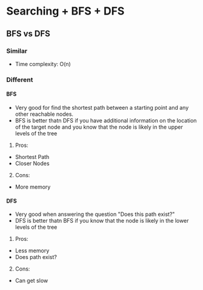 # Searching + BFS + DFS

## BFS vs DFS
### Similar
- Time complexity: O(n)
### Different
#### BFS
- Very good for find the shortest path between a starting point and any other reachable nodes.
- BFS is better thatn DFS if you have additional information on the location of the target node and you know that the node is likely in the upper levels of the tree
1. Pros:
  - Shortest Path
  - Closer Nodes

2. Cons:
  - More memory

#### DFS
- Very good when answering the question "Does this path exist?"
- DFS is better thatn BFS if you know that the node is likely in the lower levels of the tree
1. Pros:
  - Less memory
  - Does path exist?

2. Cons:
  - Can get slow